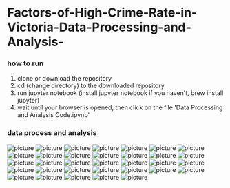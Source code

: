 # Factors-of-High-Crime-Rate-in-Victoria-Data-Processing-and-Analysis-

### how to run
1. clone or download the repository
2. cd (change directory) to the downloaded repository
3. run jupyter notebook (install jupyter notebook if you haven't, brew install jupyter)
4. wait until your browser is opened, then click on the file 'Data Processing and Analysis Code.ipynb'

### data process and analysis
![picture](readme-img/1.png)
![picture](readme-img/2.png)
![picture](readme-img/3.png)
![picture](readme-img/4.png)
![picture](readme-img/5.png)
![picture](readme-img/6.png)
![picture](readme-img/7.png)
![picture](readme-img/8.png)
![picture](readme-img/9.png)
![picture](readme-img/10.png)
![picture](readme-img/11.png)
![picture](readme-img/12.png)
![picture](readme-img/13.png)
![picture](readme-img/14.png)
![picture](readme-img/15.png)
![picture](readme-img/16.png)
![picture](readme-img/17.png)
![picture](readme-img/18.png)
![picture](readme-img/19.png)
![picture](readme-img/20.png)
![picture](readme-img/21.png)
![picture](readme-img/22.png)
![picture](readme-img/23.png)
![picture](readme-img/24.png)
![picture](readme-img/25.png)
![picture](readme-img/26.png)
![picture](readme-img/27.png)
![picture](readme-img/28.png)
![picture](readme-img/29.png)
![picture](readme-img/30.png)
![picture](readme-img/31.png)
![picture](readme-img/32.png)
![picture](readme-img/33.png)